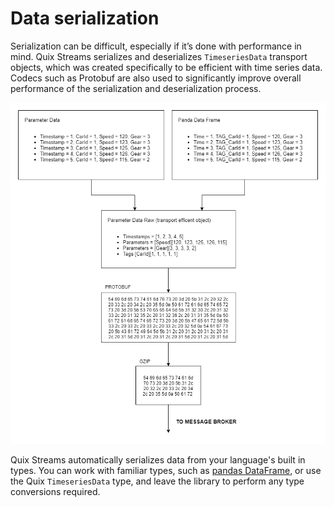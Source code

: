 # Data serialization

Serialization can be difficult, especially if it’s done with performance in mind. Quix Streams serializes and deserializes `TimeseriesData` transport objects, which was created specifically to be efficient with time series data. Codecs such as Protobuf are also used to significantly improve overall performance of the serialization and deserialization process.

![Quix Timeseries Data serialization](../images/QuixStreamsSerialization.png)

Quix Streams automatically serializes data from your language's built in types. You can work with familiar types, such as [pandas DataFrame](https://pandas.pydata.org/docs/user_guide/dsintro.html#dataframe), or use the Quix `TimeseriesData` type, and leave the library to perform any type conversions required.
